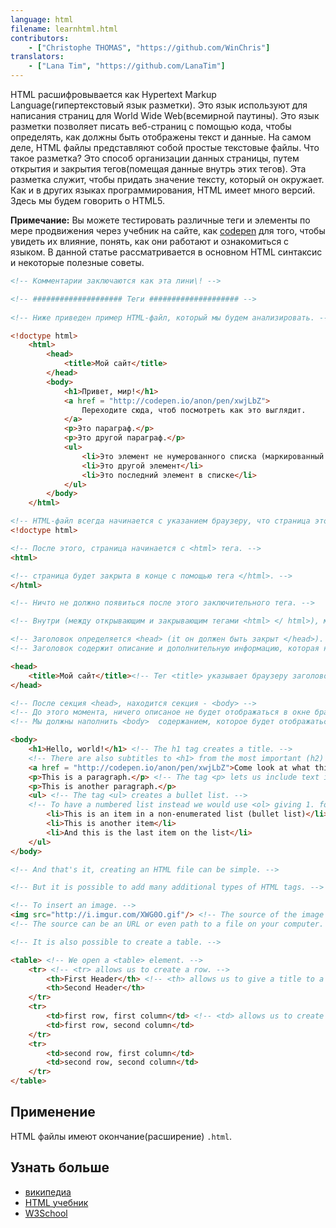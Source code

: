 ```yaml
---
language: html
filename: learnhtml.html
contributors:
    - ["Christophe THOMAS", "https://github.com/WinChris"]
translators:
    - ["Lana Tim", "https://github.com/LanaTim"]
---
```


HTML расшифровывается как Hypertext Markup Language(гипертекстовый язык разметки).
Это язык используют для написания страниц для World Wide Web(всемирной паутины).
Это язык разметки позволяет писать веб-страниц с помощью кода, чтобы определять, 
как должны быть отображены текст и данные.
На самом деле, HTML файлы представляют собой простые текстовые файлы.
Что такое разметка? Это способ организации данных страницы,
путем открытия и закрытия тегов(помещая данные внутрь этих тегов).
Эта разметка служит, чтобы придать значение тексту, который он окружает.
Как и в других языках программирования, HTML имеет много версий. Здесь мы будем говорить о HTML5.


**Примечание:** Вы можете тестировать различные теги и элементы по мере продвижения 
через учебник на сайте, как [codepen](http://codepen.io/pen/) для того, чтобы увидеть 
их влияние, понять, как они работают и ознакомиться с языком.
В данной статье рассматривается в основном HTML синтаксис и некоторые полезные советы.

```html
<!-- Комментарии заключаются как эта лини\! -->

<!-- #################### Теги #################### -->
   
<!-- Ниже приведен пример HTML-файл, который мы будем анализировать. -->

<!doctype html>
	<html>
		<head>
			<title>Мой сайт</title>
		</head>
		<body>
			<h1>Привет, мир!</h1>
			<a href = "http://codepen.io/anon/pen/xwjLbZ">
				Переходите сюда, чтоб посмотреть как это выглядит.
			</a>
			<p>Это параграф.</p>
			<p>Это другой параграф.</p>
			<ul>
				<li>Это элемент не нумерованного списка (маркированный список)</li>
				<li>Это другой элемент</li>
				<li>Это последний элемент в списке</li>
			</ul>
		</body>
	</html>

<!-- HTML-файл всегда начинается с указанием браузеру, что страница это HTML. -->
<!doctype html>

<!-- После этого, страница начинается с <html> тега. -->
<html>

<!-- страница будет закрыта в конце с помощью тега </html>. -->
</html>

<!-- Ничто не должно появиться после этого заключительного тега. -->

<!-- Внутри (между открывающим и закрывающим тегами <html> </ html>), мы находим: -->

<!-- Заголовок определяется <head> (it он должен быть закрыт </head>). -->
<!-- Заголовок содержит описание и дополнительную информацию, которая не отображается; это метаданные. -->

<head>
	<title>Мой сайт</title><!-- Тег <title> указывает браузеру заголовок, чтобы показать в строке заголовка названия и вкладки браузера окна. -->
</head>

<!-- После секция <head>, находится секция - <body> -->
<!-- До этого момента, ничего описаное не будет отображаться в окне браузера. -->
<!-- Мы должны наполнить <body>  содержанием, которое будет отображаться. -->

<body>
	<h1>Hello, world!</h1> <!-- The h1 tag creates a title. -->
	<!-- There are also subtitles to <h1> from the most important (h2) to the most precise (h6). -->
	<a href = "http://codepen.io/anon/pen/xwjLbZ">Come look at what this shows</a> <!-- a hyperlink to the url given by the attribute href="" -->
	<p>This is a paragraph.</p> <!-- The tag <p> lets us include text in the html page. -->
	<p>This is another paragraph.</p>
	<ul> <!-- The tag <ul> creates a bullet list. -->
	<!-- To have a numbered list instead we would use <ol> giving 1. for the first element, 2. for the second, etc. -->
		<li>This is an item in a non-enumerated list (bullet list)</li>
		<li>This is another item</li>
		<li>And this is the last item on the list</li>
	</ul>
</body>

<!-- And that's it, creating an HTML file can be simple. -->

<!-- But it is possible to add many additional types of HTML tags. -->

<!-- To insert an image. -->
<img src="http://i.imgur.com/XWG0O.gif"/> <!-- The source of the image is indicated using the attribute src="" -->
<!-- The source can be an URL or even path to a file on your computer. -->

<!-- It is also possible to create a table. -->

<table> <!-- We open a <table> element. -->
	<tr> <!-- <tr> allows us to create a row. -->
		<th>First Header</th> <!-- <th> allows us to give a title to a table column. -->
		<th>Second Header</th>
	</tr>
	<tr>
		<td>first row, first column</td> <!-- <td> allows us to create a table cell. -->
		<td>first row, second column</td>
	</tr>
	<tr>
		<td>second row, first column</td>
		<td>second row, second column</td>
	</tr>
</table>

```

## Применение

HTML файлы имеют окончание(расширение) `.html`.

## Узнать больше

* [википедиа](https://en.wikipedia.org/wiki/HTML)
* [HTML учебник](https://developer.mozilla.org/en-US/docs/Web/HTML)
* [W3School](http://www.w3schools.com/html/html_intro.asp)
